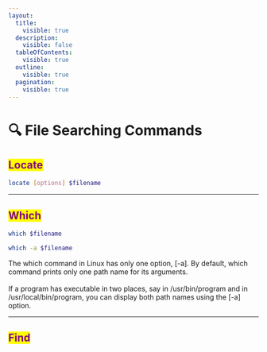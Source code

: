 ```yaml
---
layout:
  title:
    visible: true
  description:
    visible: false
  tableOfContents:
    visible: true
  outline:
    visible: true
  pagination:
    visible: true
---
```


# 🔍 File Searching Commands

## <mark style="color:purple;">Locate</mark>

```bash
locate [options] $filename
```

***

## <mark style="color:purple;">Which</mark>

```bash
which $filename
```

```bash
which -a $filename
```

The which command in Linux has only one option, \[-a]. By default, which command prints only one path name for its arguments.\
\
If a program has executable in two places, say in /usr/bin/program and in /usr/local/bin/program, you can display both path names using the \[-a] option.

***

## <mark style="color:purple;">Find</mark>

